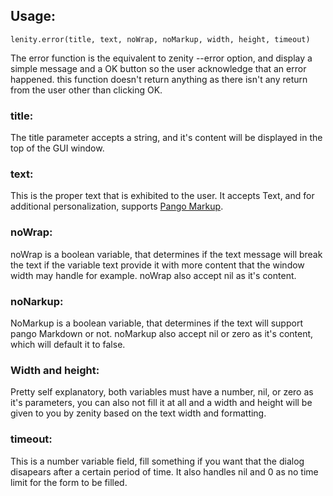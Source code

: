 ## Usage:
```
lenity.error(title, text, noWrap, noMarkup, width, height, timeout)
```
The error function is the equivalent to zenity --error option, and display a simple message and a OK button so the user acknowledge that an error happened. this function doesn't return anything as there isn't any return from the user other than clicking OK.

### title:
The title parameter accepts a string, and it's content will be displayed in the top of the GUI window.

### text:
This is the proper text that is exhibited to the user. It accepts Text, and for additional personalization, supports [Pango Markup](https://developer.gnome.org/pango/stable/PangoMarkupFormat.html).

### noWrap:
noWrap is a boolean variable, that determines if the text message will break the text if the variable text provide it with more content that the window width may handle for example. noWrap also accept nil as it's content.

### noNarkup:
NoMarkup is a boolean variable, that determines if the text will support pango Markdown or not. noMarkup also accept nil or zero as it's content, which will default it to false.

### Width and height:
Pretty self explanatory, both variables must have a number, nil, or zero as it's parameters, you can also not fill it at all and a width and height will be given to you by zenity based on the text width and formatting.

### timeout:
This is a number variable field, fill something if you want that the dialog disapears after a certain period of time. It also handles nil and 0 as no time limit for the form to be filled.
